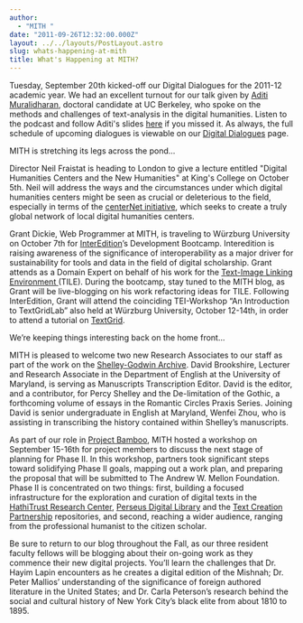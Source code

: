 ```yaml
---
author:
  - "MITH "
date: "2011-09-26T12:32:00.000Z"
layout: ../../layouts/PostLayout.astro
slug: whats-happening-at-mith
title: What's Happening at MITH?
---
```


Tuesday, September 20th kicked-off our Digital Dialogues for the 2011-12 academic year. We had an excellent turnout for our talk given by [Aditi Muralidharan](http://web.archive.org/web/20131208190527/http://www.eecs.berkeley.edu/~aditi/), doctoral candidate at UC Berkeley, who spoke on the methods and challenges of text-analysis in the digital humanities. Listen to the podcast and follow Aditi's slides [here](http://mith.umd.edu/dialogues/large-scale-text-analysis-in-the-digital-humanities-methods-and-challenges/) if you missed it. As always, the full schedule of upcoming dialogues is viewable on our [Digital Dialogues](http://mith.umd.edu/podcast/) page.

MITH is stretching its legs across the pond...

Director Neil Fraistat is heading to London to give a lecture entitled "Digital Humanities Centers and the New Humanities" at King's College on October 5th. Neil will address the ways and the circumstances under which digital humanities centers might be seen as crucial or deleterious to the field, especially in terms of the [centerNet initiative](http://digitalhumanities.org/centernet/), which seeks to create a truly global network of local digital humanities centers.

Grant Dickie, Web Programmer at MITH, is traveling to Würzburg University on October 7th for [InterEdition](http://www.interedition.eu/)’s Development Bootcamp. Interedition is raising awareness of the significance of interoperability as a major driver for sustainability for tools and data in the field of digital scholarship. Grant attends as a Domain Expert on behalf of his work for the [Text-Image Linking Environment ](http://mith.umd.edu/tile/)(TILE). During the bootcamp, stay tuned to the MITH blog, as Grant will be live-blogging on his work refactoring ideas for TILE. Following InterEdition, Grant will attend the coinciding TEI-Workshop “An Introduction to TextGridLab” also held at Würzburg University, October 12-14th, in order to attend a tutorial on [TextGrid](http://web.archive.org/web/20120204225545/http://www.textgrid.de/en.html).

We’re keeping things interesting back on the home front...

MITH is pleased to welcome two new Research Associates to our staff as part of the work on the [Shelley-Godwin Archive](http://shelleygodwinarchive.org/). David Brookshire, Lecturer and Research Associate in the Department of English at the University of Maryland, is serving as Manuscripts Transcription Editor. David is the editor, and a contributor, for Percy Shelley and the De-limitation of the Gothic, a forthcoming volume of essays in the Romantic Circles Praxis Series. Joining David is senior undergraduate in English at Maryland, Wenfei Zhou, who is assisting in transcribing the history contained within Shelley’s manuscripts.

As part of our role in [Project Bamboo](http://www.projectbamboo.org/), MITH hosted a workshop on September 15-16th for project members to discuss the next stage of planning for Phase II. In this workshop, partners took significant steps toward solidifying Phase II goals, mapping out a work plan, and preparing the proposal that will be submitted to The Andrew W. Mellon Foundation. Phase II is concentrated on two things: first, building a focused infrastructure for the exploration and curation of digital texts in the [HathiTrust Research Center](http://www.hathitrust-research.org/), [Perseus Digital Library](http://www.perseus.tufts.edu/hopper/) and the [Text Creation Partnership](http://www.lib.umich.edu/tcp/) repositories, and second, reaching a wider audience, ranging from the professional humanist to the citizen scholar.

Be sure to return to our blog throughout the Fall, as our three resident faculty fellows will be blogging about their on-going work as they commence their new digital projects. You’ll learn the challenges that Dr. Hayim Lapin encounters as he creates a digital edition of the Mishnah; Dr. Peter Mallios’ understanding of the significance of foreign authored literature in the United States; and Dr. Carla Peterson’s research behind the social and cultural history of New York City’s black elite from about 1810 to 1895.
